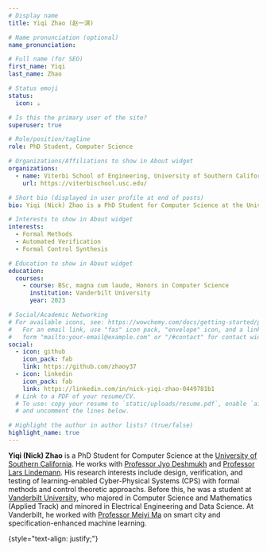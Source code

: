 ```yaml
---
# Display name
title: Yiqi Zhao (赵一淇)

# Name pronunciation (optional)
name_pronunciation:

# Full name (for SEO)
first_name: Yiqi
last_name: Zhao

# Status emoji
status:
  icon: ☕️

# Is this the primary user of the site?
superuser: true

# Role/position/tagline
role: PhD Student, Computer Science

# Organizations/Affiliations to show in About widget
organizations:
  - name: Viterbi School of Engineering, University of Southern California
    url: https://viterbischool.usc.edu/

# Short bio (displayed in user profile at end of posts)
bio: Yiqi (Nick) Zhao is a PhD Student for Computer Science at the University of Southern California.

# Interests to show in About widget
interests:
  - Formal Methods
  - Automated Verification
  - Formal Control Synthesis

# Education to show in About widget
education:
  courses:
    - course: BSc, magna cum laude, Honors in Computer Science
      institution: Vanderbilt University
      year: 2023

# Social/Academic Networking
# For available icons, see: https://wowchemy.com/docs/getting-started/page-builder/#icons
#   For an email link, use "fas" icon pack, "envelope" icon, and a link in the
#   form "mailto:your-email@example.com" or "/#contact" for contact widget.
social:
  - icon: github
    icon_pack: fab
    link: https://github.com/zhaoy37
  - icon: linkedin
    icon_pack: fab
    link: https://linkedin.com/in/nick-yiqi-zhao-0449781b1
  # Link to a PDF of your resume/CV.
  # To use: copy your resume to `static/uploads/resume.pdf`, enable `ai` icons in `params.yaml`,
  # and uncomment the lines below.

# Highlight the author in author lists? (true/false)
highlight_name: true
---
```


<b>Yiqi (Nick) Zhao</b> is a PhD Student for Computer Science at the <a href = 'https://viterbischool.usc.edu/'>University of Southern California</a>. He works with <a href = "https://jdeshmukh.github.io/">Professor Jyo Deshmukh</a> and <a href = "https://sites.google.com/view/larslindemann/main-page">Professor Lars Lindemann</a>. His research interests include design, verification, and testing of learning-enabled Cyber-Physical Systems (CPS) with formal methods and control theoretic approachs. Before this, he was a student at <a href = 'https://engineering.vanderbilt.edu/cs/'>Vanderbilt University</a>, who majored in Computer Science and Mathematics (Applied Track) and minored in Electrical Engineering and Data Science. At Vanderbilt, he worked with <a href = "https://meiyima.github.io/">Professor Meiyi Ma</a> on smart city and specification-enhanced machine learning.

{style="text-align: justify;"}
